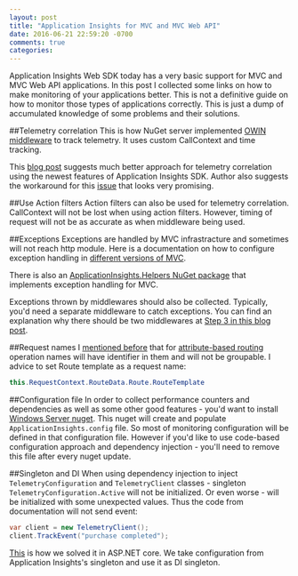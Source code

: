 ```yaml
---
layout: post
title: "Application Insights for MVC and MVC Web API"
date: 2016-06-21 22:59:20 -0700
comments: true
categories: 
---
```

Application Insights Web SDK today has a very basic support for MVC and MVC Web API applications. In this post I collected some links on how to make monitoring of your applications better. This is not a definitive guide on how to monitor those types of applications correctly. This is just a dump of accumulated knowledge of some problems and their solutions.

##Telemetry correlation
This is how NuGet server implemented [OWIN middleware](https://github.com/NuGet/NuGet.Services.Metadata/pull/68/files) to track telemetry. It uses custom CallContext and time tracking. 

This [blog post](http://blog.marcinbudny.com/2016/04/application-insights-for-owin-based.html) suggests much better approach for telemetry correlation using the newest features of Application Insights SDK. Author also suggests the workaround for this [issue](https://katanaproject.codeplex.com/workitem/440?FocusElement=CommentTextBox) that looks very promising.  

##Use Action filters
Action filters can also be used for telemetry correlation. CallContext will not be lost when using action filters. However, timing of request will not be as accurate as when middleware being used.

##Exceptions
Exceptions are handled by MVC infrastracture and sometimes will not reach http module. Here is a documentation on how to configure exception handling in [different versions of MVC](https://azure.microsoft.com/en-us/documentation/articles/app-insights-asp-net-exceptions/#web-api-1x).

There is also an [ApplicationInsights.Helpers NuGet package](https://github.com/advancedrei/ApplicationInsights.Helpers/) that implements exception handling for MVC.

Exceptions thrown by middlewares should also be collected. Typically, you'd need a separate middleware to catch exceptions. You can find an explanation why there should be two middlewares at [Step 3 in this blog post](https://blogs.msdn.microsoft.com/webdev/2015/05/19/application-insights-for-asp-net-5-youre-in-control/). 

##Request names
I [mentioned before](http://apmtips.com/blog/2015/02/23/request-name-and-url/) that for [attribute-based routing](https://blogs.msdn.microsoft.com/webdev/2013/10/17/attribute-routing-in-asp-net-mvc-5/) operation names will have identifier in them and will not be groupable. I advice to set Route template as a request name:   

``` csharp
this.RequestContext.RouteData.Route.RouteTemplate
```

##Configuration file
In order to collect performance counters and dependencies as well as some other good features - you'd want to install [Windows Server nuget](https://www.nuget.org/packages/Microsoft.ApplicationInsights.WindowsServer/). This nuget will create and populate `ApplicationInsights.config` file. So most of monitoring configuration will be defined in that configuration file. However  if you'd like to use code-based configuration approach and dependency injection - you'll need to remove this file after every nuget update.


##Singleton and DI
When using dependency injection to inject `TelemetryConfiguration` and `TelemetryClient` classes - singleton `TelemetryConfiguration.Active` will not be initialized. Or even worse - will be initialized with some unexpected values. Thus the code from documentation will not send event:

``` csharp
var client = new TelemetryClient();
client.TrackEvent("purchase completed");
```

[This](https://github.com/Microsoft/ApplicationInsights-aspnetcore/blob/master/src/Microsoft.ApplicationInsights.AspNetCore/Extensions/ApplicationInsightsExtensions.cs#L72) is how we solved it in ASP.NET core. We take configuration from Application Insights's singleton and use it as DI singleton. 

